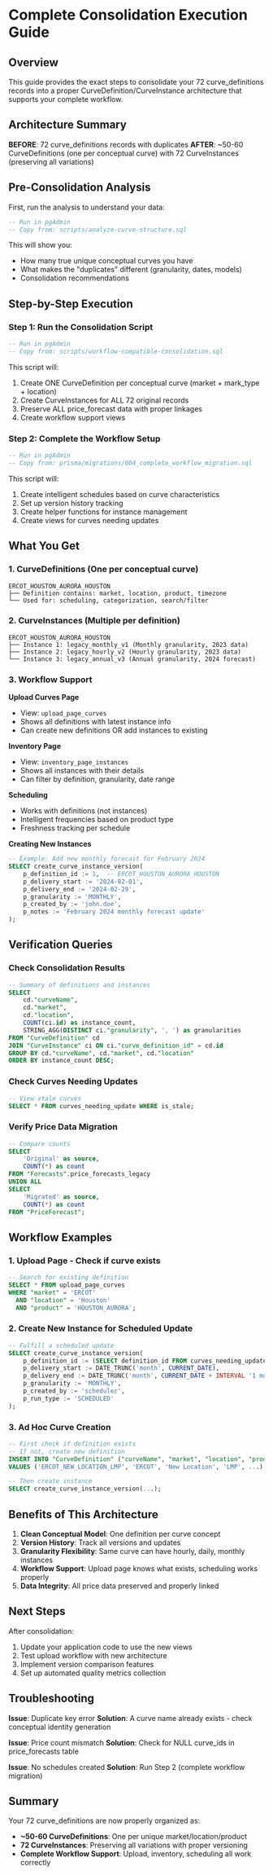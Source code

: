 # Complete Consolidation Execution Guide

## Overview

This guide provides the exact steps to consolidate your 72 curve_definitions records into a proper CurveDefinition/CurveInstance architecture that supports your complete workflow.

## Architecture Summary

**BEFORE**: 72 curve_definitions records with duplicates
**AFTER**: ~50-60 CurveDefinitions (one per conceptual curve) with 72 CurveInstances (preserving all variations)

## Pre-Consolidation Analysis

First, run the analysis to understand your data:

```sql
-- Run in pgAdmin
-- Copy from: scripts/analyze-curve-structure.sql
```

This will show you:
- How many true unique conceptual curves you have
- What makes the "duplicates" different (granularity, dates, models)
- Consolidation recommendations

## Step-by-Step Execution

### Step 1: Run the Consolidation Script

```sql
-- Run in pgAdmin
-- Copy from: scripts/workflow-compatible-consolidation.sql
```

This script will:
1. Create ONE CurveDefinition per conceptual curve (market + mark_type + location)
2. Create CurveInstances for ALL 72 original records
3. Preserve ALL price_forecast data with proper linkages
4. Create workflow support views

### Step 2: Complete the Workflow Setup

```sql
-- Run in pgAdmin
-- Copy from: prisma/migrations/004_complete_workflow_migration.sql
```

This script will:
1. Create intelligent schedules based on curve characteristics
2. Set up version history tracking
3. Create helper functions for instance management
4. Create views for curves needing updates

## What You Get

### 1. CurveDefinitions (One per conceptual curve)
```
ERCOT_HOUSTON_AURORA_HOUSTON
├── Definition contains: market, location, product, timezone
└── Used for: scheduling, categorization, search/filter
```

### 2. CurveInstances (Multiple per definition)
```
ERCOT_HOUSTON_AURORA_HOUSTON
├── Instance 1: legacy_monthly_v1 (Monthly granularity, 2023 data)
├── Instance 2: legacy_hourly_v2 (Hourly granularity, 2023 data)
└── Instance 3: legacy_annual_v3 (Annual granularity, 2024 forecast)
```

### 3. Workflow Support

**Upload Curves Page**
- View: `upload_page_curves`
- Shows all definitions with latest instance info
- Can create new definitions OR add instances to existing

**Inventory Page**
- View: `inventory_page_instances`
- Shows all instances with their details
- Can filter by definition, granularity, date range

**Scheduling**
- Works with definitions (not instances)
- Intelligent frequencies based on product type
- Freshness tracking per schedule

**Creating New Instances**
```sql
-- Example: Add new monthly forecast for February 2024
SELECT create_curve_instance_version(
    p_definition_id := 1,  -- ERCOT_HOUSTON_AURORA_HOUSTON
    p_delivery_start := '2024-02-01',
    p_delivery_end := '2024-02-29',
    p_granularity := 'MONTHLY',
    p_created_by := 'john.doe',
    p_notes := 'February 2024 monthly forecast update'
);
```

## Verification Queries

### Check Consolidation Results
```sql
-- Summary of definitions and instances
SELECT 
    cd."curveName",
    cd."market",
    cd."location",
    COUNT(ci.id) as instance_count,
    STRING_AGG(DISTINCT ci."granularity", ', ') as granularities
FROM "CurveDefinition" cd
JOIN "CurveInstance" ci ON ci."curve_definition_id" = cd.id
GROUP BY cd."curveName", cd."market", cd."location"
ORDER BY instance_count DESC;
```

### Check Curves Needing Updates
```sql
-- View stale curves
SELECT * FROM curves_needing_update WHERE is_stale;
```

### Verify Price Data Migration
```sql
-- Compare counts
SELECT 
    'Original' as source,
    COUNT(*) as count
FROM "Forecasts".price_forecasts_legacy
UNION ALL
SELECT 
    'Migrated' as source,
    COUNT(*) as count
FROM "PriceForecast";
```

## Workflow Examples

### 1. Upload Page - Check if curve exists
```sql
-- Search for existing definition
SELECT * FROM upload_page_curves 
WHERE "market" = 'ERCOT' 
  AND "location" = 'Houston'
  AND "product" = 'HOUSTON_AURORA';
```

### 2. Create New Instance for Scheduled Update
```sql
-- Fulfill a scheduled update
SELECT create_curve_instance_version(
    p_definition_id := (SELECT definition_id FROM curves_needing_update WHERE is_stale LIMIT 1),
    p_delivery_start := DATE_TRUNC('month', CURRENT_DATE),
    p_delivery_end := DATE_TRUNC('month', CURRENT_DATE + INTERVAL '1 month') - INTERVAL '1 day',
    p_granularity := 'MONTHLY',
    p_created_by := 'scheduler',
    p_run_type := 'SCHEDULED'
);
```

### 3. Ad Hoc Curve Creation
```sql
-- First check if definition exists
-- If not, create new definition
INSERT INTO "CurveDefinition" ("curveName", "market", "location", "product", ...)
VALUES ('ERCOT_NEW_LOCATION_LMP', 'ERCOT', 'New Location', 'LMP', ...);

-- Then create instance
SELECT create_curve_instance_version(...);
```

## Benefits of This Architecture

1. **Clean Conceptual Model**: One definition per curve concept
2. **Version History**: Track all versions and updates
3. **Granularity Flexibility**: Same curve can have hourly, daily, monthly instances
4. **Workflow Support**: Upload page knows what exists, scheduling works properly
5. **Data Integrity**: All price data preserved and properly linked

## Next Steps

After consolidation:
1. Update your application code to use the new views
2. Test upload workflow with new architecture
3. Implement version comparison features
4. Set up automated quality metrics collection

## Troubleshooting

**Issue**: Duplicate key error
**Solution**: A curve name already exists - check conceptual identity generation

**Issue**: Price count mismatch
**Solution**: Check for NULL curve_ids in price_forecasts table

**Issue**: No schedules created
**Solution**: Run Step 2 (complete workflow migration)

## Summary

Your 72 curve_definitions are now properly organized as:
- **~50-60 CurveDefinitions**: One per unique market/location/product
- **72 CurveInstances**: Preserving all variations with proper versioning
- **Complete Workflow Support**: Upload, inventory, scheduling all work correctly 